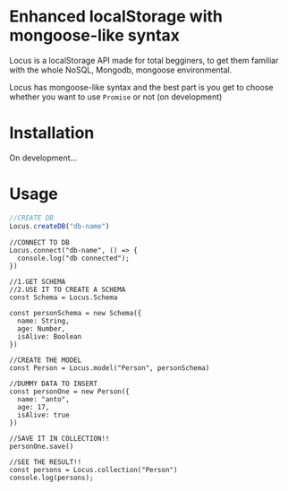 # Enhanced localStorage with mongoose-like syntax

Locus is a localStorage API made for total begginers, to get them familiar with the whole NoSQL, Mongodb, mongoose environmental. 

Locus has mongoose-like syntax and the best part is you get to choose whether you want to use `Promise` or not (on development)

# Installation

On development...

# Usage


```javascript
//CREATE DB
Locus.createDB("db-name")
```


```
//CONNECT TO DB
Locus.connect("db-name", () => {
  console.log("db connected");
})
```


```
//1.GET SCHEMA 
//2.USE IT TO CREATE A SCHEMA
const Schema = Locus.Schema

const personSchema = new Schema({
  name: String,
  age: Number,
  isAlive: Boolean
})
```


```
//CREATE THE MODEL
const Person = Locus.model("Person", personSchema)
```


```
//DUMMY DATA TO INSERT
const personOne = new Person({
  name: "anto",
  age: 17,
  isAlive: true
})
```


```
//SAVE IT IN COLLECTION!!
personOne.save()
```


```
//SEE THE RESULT!!
const persons = Locus.collection("Person")
console.log(persons);
```








